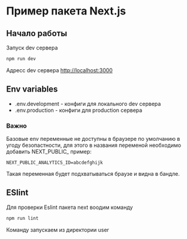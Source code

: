 # Пример пакета Next.js

## Начало работы

Запуск dev сервера
```bash
npm run dev
```
Адресс dev сервера [http://localhost:3000](http://localhost:3000)

## Env variables
- .env.development - конфиги для локального dev сервера
- .env.production  - конфиги для production сервера

### Важно
Базовые env переменные не доступны в браузере по умолчанию в угоду безопастности, для этого в названия переменой необходимо добавить NEXT_PUBLIC_ пример:
```
NEXT_PUBLIC_ANALYTICS_ID=abcdefghijk
```
Такая переменная будет подхватываться браузе и видна в бандле.

## ESlint
Для проверки Eslint пакета next воодим команду 
```bash
npm run lint
```
Команду запускаем из директории user